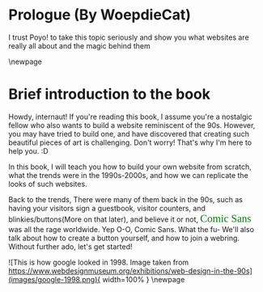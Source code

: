 # Prologue (By WoepdieCat)
I trust Poyo! to take this topic seriously and show you what websites are really all about and the magic behind them

\newpage

# Brief introduction to the book

Howdy, internaut!
If you're reading this book, I assume you're a nostalgic fellow who also wants to build a website reminiscent of the 90s. However, you may have tried to build one, and have discovered that creating such beautiful pieces of art is challenging. Don't worry! That's why I'm here to help you. :D

In this book, I will teach you how to build your own website from scratch, what the trends were in the 1990s-2000s, and how we can replicate the looks of such websites.

Back to the trends, There were many of them back in the 90s, such as having your visitors sign a guestbook, visitor counters, and blinkies/buttons(More on that later), and believe it or not, <span style="color: green; font-family: 'Comic Sans', cursive; font-size: 1.5em;">Comic Sans</span> was all the rage worldwide.
Yep O-O, Comic Sans. What the fu-
We'll also talk about how to create a button yourself, and how to join a webring. 
Without further ado, let's get started!

![This is how google looked in 1998. Image taken from https://www.webdesignmuseum.org/exhibitions/web-design-in-the-90s](images/google-1998.png){ width=100% }
\newpage

